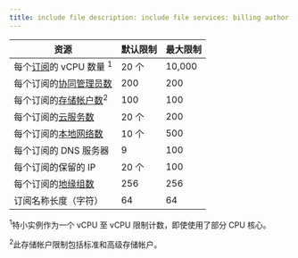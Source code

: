 ```yaml
---
title: include file description: include file services: billing author: rockboyfor ms.service: cost-management-billing ms.topic: include origin.date:05/18/2018 ms.date:05/18/2020 ms.author: v-yeche ms.custom: include file
---
```


<!--CORRECT ON [subscription](https://docs.azure.cn/billing/billing-sign-up-azure-account-and-get-a-pia-subscription)-->

| 资源 | 默认限制 | 最大限制 |
| --- | --- | --- |
| 每个[订阅](https://docs.azure.cn/billing/billing-sign-up-azure-account-and-get-a-pia-subscription)的 vCPU 数量 <sup>1</sup> |20 个 |10,000 |
| 每个订阅的[协同管理员数](/billing/billing-add-change-azure-subscription-administrator) |200 |200 |
| 每个订阅的[存储帐户数](../articles/storage/common/storage-create-storage-account.md)<sup>2</sup> |100 |100 |
| 每个订阅的[云服务数](../articles/cloud-services/cloud-services-choose-me.md) |20 个 |200 |
| 每个订阅的[本地网络数](https://docs.microsoft.com/previous-versions/azure/reference/jj157100(v=azure.100)) |10 个 |500 |
| 每个订阅的 DNS 服务器 |9 |100 |
| 每个订阅的保留的 IP |20 个 |100 |
| 每个订阅的[地缘组数](../articles/virtual-network/virtual-networks-migrate-to-regional-vnet.md) |256 |256 |
| 订阅名称长度（字符） | 64 | 64 |

<sup>1</sup>特小实例作为一个 vCPU 至 vCPU 限制计数，即使使用了部分 CPU 核心。

<sup>2</sup>此存储帐户限制包括标准和高级存储帐户。